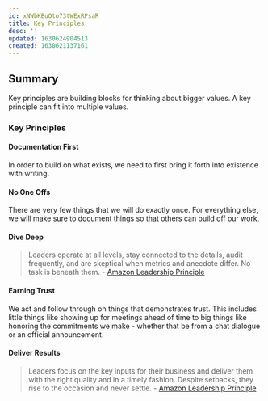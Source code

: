 ```yaml
---
id: xNWbKBuOto73tWExRPsaR
title: Key Principles
desc: ''
updated: 1630624904513
created: 1630621137161
---
```


## Summary

Key principles are building blocks for thinking about bigger values. A key principle can fit into multiple values.


### Key Principles

#### Documentation First

In order to build on what exists, we need to first bring it forth into existence with writing.

#### No One Offs

There are very few things that we will do exactly once. For everything else, we will make sure to document things so that others can build off our work.

#### Dive Deep

> Leaders operate at all levels, stay connected to the details, audit frequently, and are skeptical when metrics and anecdote differ. No task is beneath them. - [Amazon Leadership Principle](https://www.amazon.jobs/en/principles)

#### Earning Trust

We act and follow through on things that demonstrates trust. This includes little things like showing up for meetings ahead of time to big things like honoring the commitments we make - whether that be from a chat dialogue or an official announcement.


#### Deliver Results

> Leaders focus on the key inputs for their business and deliver them with the right quality and in a timely fashion. Despite setbacks, they rise to the occasion and never settle. - [Amazon Leadership Principle](https://www.amazon.jobs/en/principles)
